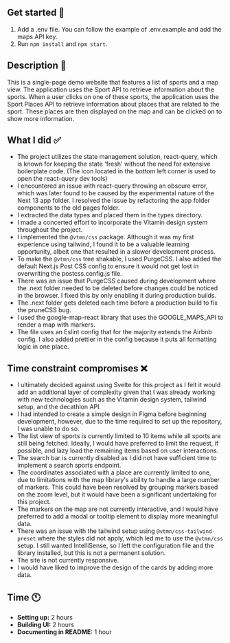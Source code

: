 ## Get started 🛫

1. Add a .env file. You can follow the example of .env.example and add the maps API key.
2. Run `npm install` and `npm start`.

## Description 💬

This is a single-page demo website that features a list of sports and a map view. The application uses the Sport API to retrieve information about the sports. When a user clicks on one of these sports, the application uses the Sport Places API to retrieve information about places that are related to the sport. These places are then displayed on the map and can be clicked on to show more information.

## What I did ✅

- The project utilizes the state management solution, react-query, which is known for keeping the state 'fresh' without the need for extensive boilerplate code. (The icon located in the bottom left corner is used to open the react-query dev tools)
- I encountered an issue with react-query throwing an obscure error, which was later found to be caused by the experimental nature of the Next 13 app folder. I resolved the issue by refactoring the app folder components to the old pages folder.
- I extracted the data types and placed them in the types directory.
- I made a concerted effort to incorporate the Vitamin design system throughout the project.
- I implemented the `@vtmn/css` package. Although it was my first experience using tailwind, I found it to be a valuable learning opportunity, albeit one that resulted in a slower development process.
- To make the `@vtmn/css` tree shakable, I used PurgeCSS. I also added the default Next.js Post CSS config to ensure it would not get lost in overwriting the postcss.config.js file.
- There was an issue that PurgeCSS caused during development where the .next folder needed to be deleted before changes could be noticed in the browser. I fixed this by only enabling it during production builds.
- The .next folder gets deleted each time before a production build to fix the pruneCSS bug.
- I used the google-map-react library that uses the GOOGLE_MAPS_API to render a map with markers.
- The file uses an Eslint config that for the majority extends the Airbnb config. I also added prettier in the config because it puts all formatting logic in one place.

## Time constraint compromises ❌

- I ultimately decided against using Svelte for this project as I felt it would add an additional layer of complexity given that I was already working with new technologies such as the Vitamin design system, tailwind setup, and the decathlon API.
- I had intended to create a simple design in Figma before beginning development, however, due to the time required to set up the repository, I was unable to do so.
- The list view of sports is currently limited to 10 items while all sports are still being fetched. Ideally, I would have preferred to limit the request, if possible, and lazy load the remaining items based on user interactions.
- The search bar is currently disabled as I did not have sufficient time to implement a search sports endpoint.
- The coordinates associated with a place are currently limited to one, due to limitations with the map library's ability to handle a large number of markers. This could have been resolved by grouping markers based on the zoom level, but it would have been a significant undertaking for this project.
- The markers on the map are not currently interactive, and I would have preferred to add a modal or tooltip element to display more meaningful data.
- There was an issue with the tailwind setup using `@vtmn/css-tailwind-preset` where the styles did not apply, which led me to use the `@vtmn/css` setup. I still wanted IntelliSense, so I left the configuration file and the library installed, but this is not a permanent solution.
- The site is not currently responsive.
- I would have liked to improve the design of the cards by adding more data.

## Time 🕚

- **Setting up:** 2 hours
- **Building UI:** 2 hours
- **Documenting in README:** 1 hour
